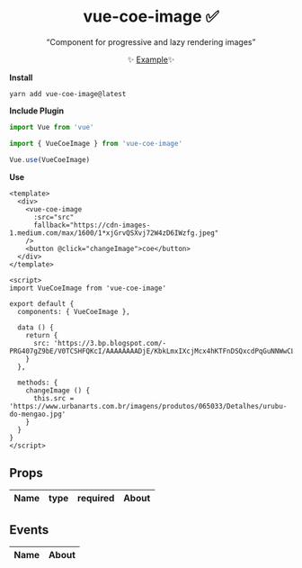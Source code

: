 <h1 align="center">vue-coe-image ✅</h1>

<p align="center">
  <q>Component for progressive and lazy rendering images</q>
</p>

<p align="center">
  ✨ <a href="#">Example</a>✨
</p>

**Install**

`yarn add vue-coe-image@latest`

**Include Plugin**
```javascript
import Vue from 'vue'

import { VueCoeImage } from 'vue-coe-image'

Vue.use(VueCoeImage)
```

**Use**
```vue
<template>
  <div>
    <vue-coe-image
      :src="src"
      fallback="https://cdn-images-1.medium.com/max/1600/1*xjGrvQSXvj72W4zD6IWzfg.jpeg"
    />
    <button @click="changeImage">coe</button>
  </div>
</template>

<script>
import VueCoeImage from 'vue-coe-image'

export default {
  components: { VueCoeImage },

  data () {
    return {
      src: 'https://3.bp.blogspot.com/-PRG407gZ9bE/V0TCSHFQKcI/AAAAAAAADjE/KbkLmxIXcjMcx4hKTFnDSQxcdPqGuNNWwCLcB/s1600/flamengologo.png'
    }
  },

  methods: {
    changeImage () {
      this.src = 'https://www.urbanarts.com.br/imagens/produtos/065033/Detalhes/urubu-do-mengao.jpg'
    }
  }
}
</script>
```

## Props

Name       |   type   | required | About
-----      | -------  | -------- | ------


## Events

Name       | About
-----      | -----

